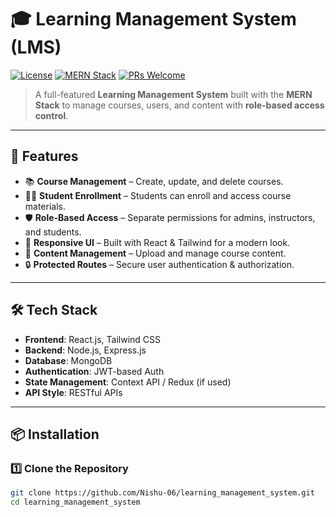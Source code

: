 # 🎓 Learning Management System (LMS)

[![License](https://img.shields.io/badge/License-MIT-green.svg)](LICENSE)
[![MERN Stack](https://img.shields.io/badge/Built%20with-MERN-blue)](https://www.mongodb.com/mern-stack)
[![PRs Welcome](https://img.shields.io/badge/PRs-welcome-brightgreen.svg)](CONTRIBUTING.md)

> A full-featured **Learning Management System** built with the **MERN Stack** to manage courses, users, and content with **role-based access control**.

---

## 🚀 Features
- 📚 **Course Management** – Create, update, and delete courses.
- 🧑‍🎓 **Student Enrollment** – Students can enroll and access course materials.
- 🛡 **Role-Based Access** – Separate permissions for admins, instructors, and students.
- 🎨 **Responsive UI** – Built with React & Tailwind for a modern look.
- 📂 **Content Management** – Upload and manage course content.
- 🔒 **Protected Routes** – Secure user authentication & authorization.

---

## 🛠️ Tech Stack
- **Frontend**: React.js, Tailwind CSS
- **Backend**: Node.js, Express.js
- **Database**: MongoDB
- **Authentication**: JWT-based Auth
- **State Management**: Context API / Redux (if used)
- **API Style**: RESTful APIs

---

## 📦 Installation

### 1️⃣ Clone the Repository
```bash
git clone https://github.com/Nishu-06/learning_management_system.git
cd learning_management_system
